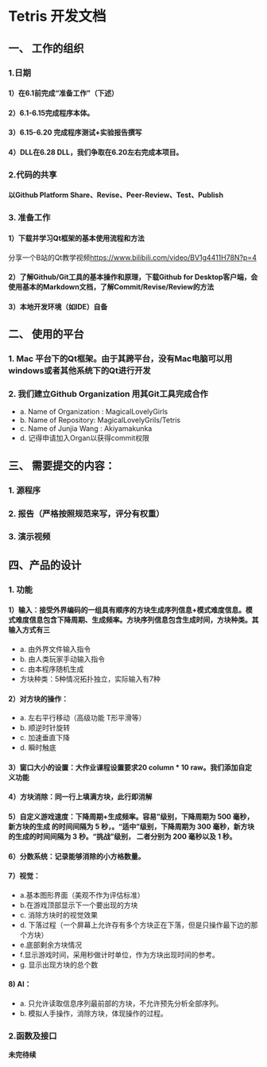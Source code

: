# Tetris 开发文档


## 一、 工作的组织

### 1.日期 
#### 1）在6.1前完成“准备工作”（下述）
#### 2）6.1-6.15完成程序本体。
#### 3）6.15-6.20 完成程序测试+实验报告撰写
#### 4）DLL在6.28 DLL，我们争取在6.20左右完成本项目。
### 2.代码的共享
#### 以Github Platform Share、Revise、Peer-Review、Test、Publish	
### 3. 准备工作
#### 1）下载并学习Qt框架的基本使用流程和方法
分享一个B站的Qt教学视频<https://www.bilibili.com/video/BV1g4411H78N?p=4>
#### 2）了解Github/Git工具的基本操作和原理，下载Github  for  Desktop客户端，会使用基本的Markdown文档，了解Commit/Revise/Review的方法
#### 3）本地开发环境（如IDE）自备

## 二、 使用的平台
### 1. Mac 平台下的Qt框架。由于其跨平台，没有Mac电脑可以用windows或者其他系统下的Qt进行开发
### 2. 我们建立Github Organization 用其Git工具完成合作
* a. Name of Organization : MagicalLovelyGirls 
* b. Name of Repository: MagicalLovelyGrils/Tetris 
* c. Name of Junjia Wang : Akiyamakunka 
* d. 记得申请加入Organ以获得commit权限
## 三、 需要提交的内容：
### 1. 源程序
### 2. 报告（严格按照规范来写，评分有权重）
### 3. 演示视频
## 四、产品的设计
### 1. 功能
#### 1）输入：接受外界编码的一组具有顺序的方块生成序列信息+模式难度信息。模式难度信息包含下降周期、生成频率。方块序列信息包含生成时间，方块种类。其输入方式有三
* a. 由外界文件输入指令
* b. 由人类玩家手动输入指令 
* c. 由本程序随机生成
* 方块种类：5种情况拓扑独立，实际输入有7种
#### 2）对方块的操作：
* a. 左右平行移动（高级功能 T形平滑等）
* b. 顺逆时针旋转
* c. 加速垂直下降
* d. 瞬时触底
#### 3）窗口大小的设置：大作业课程设置要求20 column * 10 raw。我们添加自定义功能
#### 4）方块消除：同一行上填满方块，此行即消解
#### 5）自定义游戏速度：下降周期+生成频率。容易”级别，下降周期为 500 毫秒，新方块的生成 的时间间隔为 5 秒，。“适中”级别，下降周期为 300 毫秒，新方块的生成的时间间隔为 3 秒。“挑战”级别， 二者分别为 200 毫秒以及 1 秒。
#### 6）分数系统：记录能够消除的小方格数量。
#### 7）视觉：
* a.基本图形界面（美观不作为评估标准）
* b.在游戏顶部显示下一个要出现的方块
* c. 消除方块时的视觉效果
* d. 下落过程（一个屏幕上允许存有多个方块正在下落，但是只操作最下边的那个方块）
* e.底部剩余方块情况
* f.显示游戏时间，采用秒做计时单位，作为方块出现时间的参考。
* g. 显示出现方块的总个数
#### 8) AI：
* a. 只允许读取信息序列最前部的方块，不允许预先分析全部序列。
* b. 模拟人手操作，消除方块，体现操作的过程。
### 2.函数及接口
			
**未完待续**
